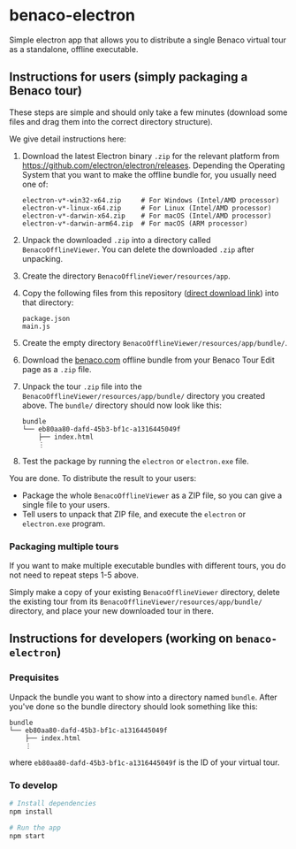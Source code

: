 # benaco-electron

Simple electron app that allows you to distribute a single Benaco
virtual tour as a standalone, offline executable.

## Instructions for users (simply packaging a Benaco tour)

These steps are simple and should only take a few minutes (download some files and drag them into the correct directory structure).

We give detail instructions here:

1. Download the latest Electron binary `.zip` for the relevant platform
   from https://github.com/electron/electron/releases.
   Depending the Operating System that you want to make the offline bundle for, you usually need one of:
   ```
   electron-v*-win32-x64.zip     # For Windows (Intel/AMD processor)
   electron-v*-linux-x64.zip     # For Linux (Intel/AMD processor)
   electron-v*-darwin-x64.zip    # For macOS (Intel/AMD processor)
   electron-v*-darwin-arm64.zip  # For macOS (ARM processor)
   ```
2. Unpack the downloaded `.zip` into a directory called `BenacoOfflineViewer`.
   You can delete the downloaded `.zip` after unpacking.
3. Create the directory `BenacoOfflineViewer/resources/app`.
4. Copy the following files from this repository ([direct download link](https://github.com/benaco/benaco-electron/archive/refs/heads/master.zip)) into that directory:

    ```
    package.json
    main.js
    ```
5. Create the empty directory `BenacoOfflineViewer/resources/app/bundle/`.
6. Download the [benaco.com](https://benaco.com) offline bundle from your Benaco Tour Edit page as a `.zip` file.
7. Unpack the tour `.zip` file into the `BenacoOfflineViewer/resources/app/bundle/` directory you created above.
   The `bundle/` directory should now look like this:
   
    ```
    bundle
    └── eb80aa80-dafd-45b3-bf1c-a1316445049f
        ├── index.html
        ⋮
    ```
9. Test the package by running the `electron` or `electron.exe` file.

You are done. To distribute the result to your users:

* Package the whole `BenacoOfflineViewer` as a ZIP file, so you can give a single file to your users.
* Tell users to unpack that ZIP file, and execute the `electron` or `electron.exe` program.


### Packaging multiple tours

If you want to make multiple executable bundles with different tours, you do not need to repeat steps 1-5 above.

Simply make a copy of your existing `BenacoOfflineViewer` directory, delete the existing tour from its `BenacoOfflineViewer/resources/app/bundle/` directory, and place your new downloaded tour in there.


## Instructions for developers (working on `benaco-electron`)

### Prequisites

Unpack the bundle you want to show into a directory named `bundle`. After
you've done so the bundle directory should look something like this:

```
bundle
└── eb80aa80-dafd-45b3-bf1c-a1316445049f
    ├── index.html
    ⋮
```

where `eb80aa80-dafd-45b3-bf1c-a1316445049f` is the ID of your virtual tour.

### To develop

```bash
# Install dependencies
npm install

# Run the app
npm start
```
